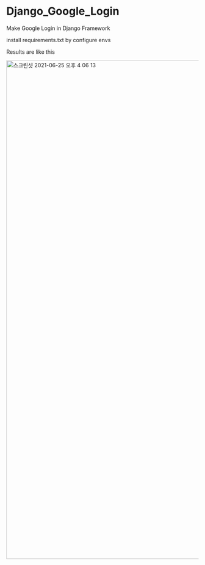 # Django_Google_Login
Make Google Login in Django Framework

install requirements.txt by configure envs


Results are like this

<img width="1306" alt="스크린샷 2021-06-25 오후 4 06 13" src="https://user-images.githubusercontent.com/68895075/123384399-50793780-d5cf-11eb-88c2-b90e0279777e.png">
<img width="1306" alt="스크린샷 2021-06-25 오후 4 04 31" src="https://user-images.githubusercontent.com/68895075/123384404-51aa6480-d5cf-11eb-9b31-8ec79d106ab5.png
<REFERENCE>
           https://www.section.io/engineering-education/django-google-oauth/                                        
                                                                           
